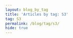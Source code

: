 ```yaml
---
layout: blog_by_tag
title: 'Articles by tag: S3'
tag: S3
permalink: /blog/tag/s3/
hide: true
---
```

